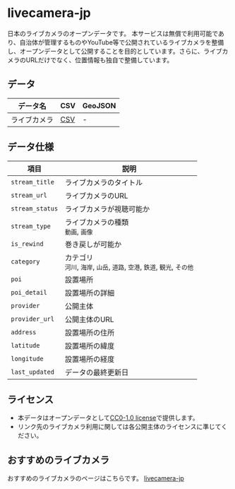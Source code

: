 # livecamera-jp
日本のライブカメラのオープンデータです。
本サービスは無償で利用可能であり、自治体が管理するものやYouTube等で公開されているライブカメラを整備し、オープンデータとして公開することを目的としています。さらに、ライブカメラのURLだけでなく、位置情報も独自で整備しています。

## データ

| データ名 | CSV | GeoJSON |
| --- | --- | --- |
| ライブカメラ | [CSV](./livecamera-jp.csv) | - |

## データ仕様

| 項目            | 説明                         |
|-----------------|------------------------------|
| `stream_title`  | ライブカメラのタイトル       |
| `stream_url`    | ライブカメラのURL            |
| `stream_status` | ライブカメラが視聴可能か     |
| `stream_type`   | ライブカメラの種類<br>`動画`, `画像` |
| `is_rewind`     | 巻き戻しが可能か             |
| `category`      | カテゴリ<br>`河川`, `海岸`, `山岳`, `道路`, `空港`, `鉄道`, `観光`, `その他` |
| `poi`           | 設置場所                     |
| `poi_detail`    | 設置場所の詳細               |
| `provider`      | 公開主体                     |
| `provider_url`  | 公開主体のURL                |
| `address`       | 設置場所の住所               |
| `latitude`      | 設置場所の緯度               |
| `longitude`     | 設置場所の経度               |
| `last_updated`  | データの最終更新日           |

## ライセンス
- 本データはオープンデータとして[CC0-1.0 license](./LICENSE)で提供します。
- リンク先のライブカメラ利用に関しては各公開主体のライセンスに準じてください。

## おすすめのライブカメラ
おすすめのライブカメラのページはこちらです。
[livecamera-jp](./recomend.html)
